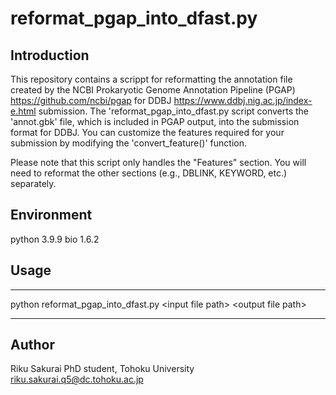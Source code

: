 # reformat_pgap_into_dfast.py

## Introduction
This repository contains a scrippt for reformatting the annotation file created by the NCBI Prokaryotic Genome Annotation Pipeline (PGAP) https://github.com/ncbi/pgap for DDBJ https://www.ddbj.nig.ac.jp/index-e.html submission.
The 'reformat_pgap_into_dfast.py script converts the 'annot.gbk' file, which is included in PGAP output, into the submission format for DDBJ. You can customize the features required for your submission by modifying the 'convert_feature()' function.

Please note that this script only handles the "Features" section. You will need to reformat the other sections (e.g., DBLINK, KEYWORD, etc.) separately.
<!-- This script was created for personal use with the aim of submitting an annotation file for a metagenome-assembled genome. I hope it proves useful. -->

## Environment
python 3.9.9
bio 1.6.2

## Usage
---

python reformat_pgap_into_dfast.py \<input file path\> \<output file path\>

---

## Author 
Riku Sakurai
PhD student, Tohoku University
riku.sakurai.q5@dc.tohoku.ac.jp
